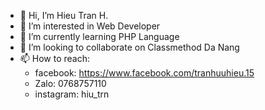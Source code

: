 - 👋 Hi, I’m Hieu Tran H.
- 👀 I’m interested in Web Developer
- 🌱 I’m currently learning PHP Language
- 💞️ I’m looking to collaborate on Classmethod Da Nang
- 📫 How to reach:
    - facebook: https://www.facebook.com/tranhuuhieu.15
    - Zalo: 0768757110
    - instagram: hiu_trn

<!---
cmdn-hieutran/cmdn-hieutran is a ✨ special ✨ repository because its `README.md` (this file) appears on your GitHub profile.
You can click the Preview link to take a look at your changes.
--->
